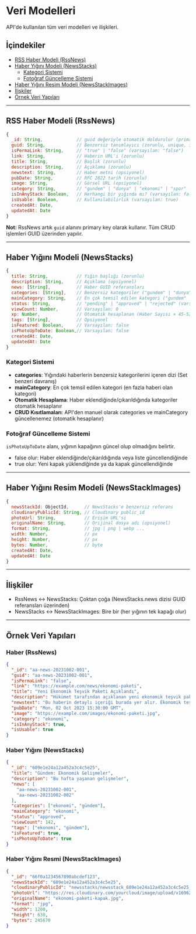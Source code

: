 # Veri Modelleri

API'de kullanılan tüm veri modelleri ve ilişkileri.

## İçindekiler

- [RSS Haber Modeli (RssNews)](#rss-haber-modeli-rssnews)
- [Haber Yığını Modeli (NewsStacks)](#haber-yığını-modeli-newsstacks)
  - [Kategori Sistemi](#kategori-sistemi)
  - [Fotoğraf Güncelleme Sistemi](#fotoğraf-güncelleme-sistemi)
- [Haber Yığını Resim Modeli (NewsStackImages)](#haber-yığını-resim-modeli-newsstackimages)
- [İlişkiler](#ilişkiler)
- [Örnek Veri Yapıları](#örnek-veri-yapıları)

---

## RSS Haber Modeli (RssNews)

```javascript
{
  _id: String,             // guid değeriyle otomatik doldurulur (primary key)
  guid: String,            // Benzersiz tanımlayıcı (zorunlu, unique, index)
  isPermaLink: String,     // "true" | "false" (varsayılan: "false")
  link: String,            // Haberin URL'i (zorunlu)
  title: String,           // Başlık (zorunlu)
  description: String,     // Açıklama (zorunlu)
  newstext: String,        // Haber metni (opsiyonel)
  pubDate: String,         // RFC 2822 tarih (zorunlu)
  image: String,           // Görsel URL (opsiyonel)
  category: String,        // "gundem" | "dunya" | "ekonomi" | "spor" | "analiz" | "kultur"
  isInAnyStack: Boolean,   // Herhangi bir yığında mı? (varsayılan: false)
  isUsable: Boolean,       // Kullanılabilirlik (varsayılan: true)
  createdAt: Date,
  updatedAt: Date
}
```

**Not:** RssNews artık `guid` alanını primary key olarak kullanır. Tüm CRUD işlemleri GUID üzerinden yapılır.

---

## Haber Yığını Modeli (NewsStacks)

```javascript
{
  title: String,           // Yığın başlığı (zorunlu)
  description: String,     // Açıklama (opsiyonel)
  news: [String],          // Haber GUID referansları
  categories: [String],    // Benzersiz kategoriler ("gundem" | "dunya" | "ekonomi" | "spor" | "analiz" | "kultur")
  mainCategory: String,    // En çok temsil edilen kategori ("gundem" | "dunya" | "ekonomi" | "spor" | "analiz" | "kultur")
  status: String,          // "pending" | "approved" | "rejected" (varsayılan: "pending")
  viewCount: Number,       // Varsayılan: 0
  xp: Number,              // Otomatik hesaplanan (Haber Sayısı × 45-52 arası rastgele sayı)
  tags: [String],          // Opsiyonel
  isFeatured: Boolean,     // Varsayılan: false
  isPhotoUpToDate: Boolean,// Varsayılan: false
  createdAt: Date,
  updatedAt: Date
}
```

### Kategori Sistemi

- **categories**: Yığındaki haberlerin benzersiz kategorilerini içeren dizi (Set benzeri davranış)
- **mainCategory**: En çok temsil edilen kategori (en fazla haberi olan kategori)
- **Otomatik Hesaplama**: Haber eklendiğinde/çıkarıldığında kategoriler otomatik hesaplanır
- **CRUD Kısıtlamaları**: API'den manuel olarak categories ve mainCategory güncellenemez (otomatik hesaplanır)

### Fotoğraf Güncelleme Sistemi

`isPhotoUpToDate` alanı, yığının kapağının güncel olup olmadığını belirtir.

- false olur: Haber eklendiğinde/çıkarıldığında veya liste güncellendiğinde
- true olur: Yeni kapak yüklendiğinde ya da kapak güncellendiğinde

---

## Haber Yığını Resim Modeli (NewsStackImages)

```javascript
{
  newsStackId: ObjectId,      // NewsStacks'e benzersiz referans
  cloudinaryPublicId: String, // Cloudinary public_id
  photoUrl: String,           // Erişim URL'si
  originalName: String,       // Orijinal dosya adı (opsiyonel)
  format: String,             // jpg | png | webp ...
  width: Number,              // px
  height: Number,             // px
  bytes: Number,              // byte
  createdAt: Date,
  updatedAt: Date
}
```

---

## İlişkiler

- RssNews ↔ NewsStacks: Çoktan çoğa (NewsStacks.news dizisi GUID referansları üzerinden)
- NewsStacks ↔ NewsStackImages: Bire bir (her yığının tek kapağı olur)

---

## Örnek Veri Yapıları

### Haber (RssNews)
```json
{
  "_id": "aa-news-20231002-001",
  "guid": "aa-news-20231002-001",
  "isPermaLink": "false",
  "link": "https://example.com/news/ekonomi-paketi",
  "title": "Yeni Ekonomik Teşvik Paketi Açıklandı",
  "description": "Hükümet tarafından açıklanan yeni ekonomik teşvik paketi...",
  "newstext": "Bu haberin detaylı içeriği burada yer alır. Ekonomik teşvik paketi kapsamında yer alan tüm maddelerin açıklamaları, etkileri ve uygulama alanları bu bölümde detaylı olarak yer almaktadır.",
  "pubDate": "Mon, 02 Oct 2023 15:30:00 GMT",
  "image": "https://example.com/images/ekonomi-paketi.jpg",
  "category": "ekonomi",
  "isInAnyStack": true,
  "isUsable": true
}
```

### Haber Yığını (NewsStacks)
```json
{
  "_id": "609e1e24a12a452a3c4c5e25",
  "title": "Gündem: Ekonomik Gelişmeler",
  "description": "Bu hafta yaşanan gelişmeler",
  "news": [
    "aa-news-20231002-001",
    "aa-news-20231002-002"
  ],
  "categories": ["ekonomi", "gündem"],
  "mainCategory": "ekonomi",
  "status": "approved",
  "viewCount": 142,
  "tags": ["ekonomi", "gündem"],
  "isFeatured": true,
  "isPhotoUpToDate": true
}
```

### Haber Yığını Resmi (NewsStackImages)
```json
{
  "_id": "66f0a1234567890abcdef123",
  "newsStackId": "609e1e24a12a452a3c4c5e25",
  "cloudinaryPublicId": "newsstacks/newsstack_609e1e24a12a452a3c4c5e25_1696258800",
  "photoUrl": "https://res.cloudinary.com/yourcloud/image/upload/v1696258800/newsstacks/newsstack_609e1e24a12a452a3c4c5e25_1696258800.jpg",
  "originalName": "ekonomi-paketi-kapak.jpg",
  "format": "jpg",
  "width": 1200,
  "height": 630,
  "bytes": 245670
}
```
